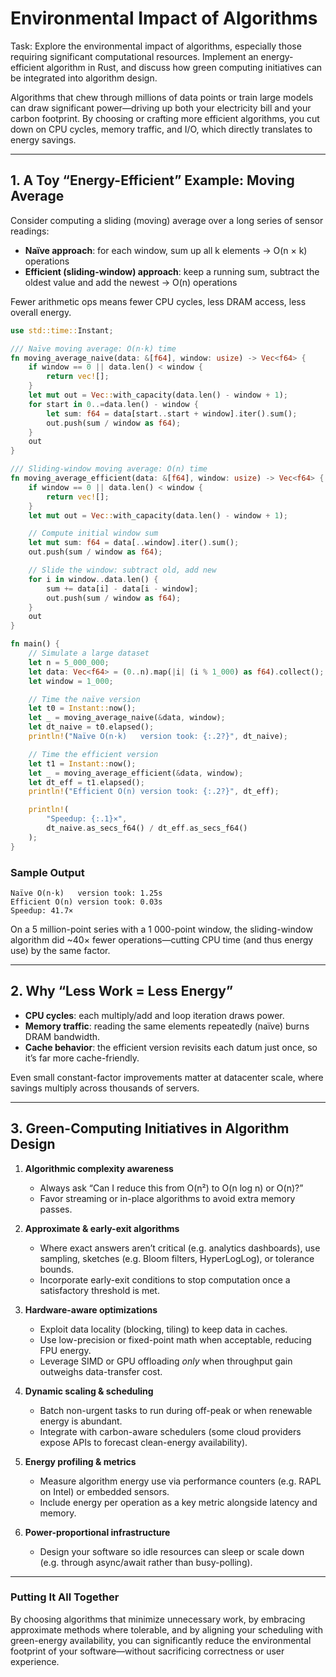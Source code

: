 # Environmental Impact of Algorithms

Task: Explore the environmental impact of algorithms, especially those requiring significant computational resources. Implement an energy-efficient algorithm in Rust, and discuss how green computing initiatives can be integrated into algorithm design.

Algorithms that chew through millions of data points or train large models can draw significant power—driving up both your electricity bill and your carbon footprint. By choosing or crafting more efficient algorithms, you cut down on CPU cycles, memory traffic, and I/O, which directly translates to energy savings.

---

## 1. A Toy “Energy-Efficient” Example: Moving Average

Consider computing a sliding (moving) average over a long series of sensor readings:

* **Naïve approach**: for each window, sum up all k elements → O(n × k) operations
* **Efficient (sliding-window) approach**: keep a running sum, subtract the oldest value and add the newest → O(n) operations

Fewer arithmetic ops means fewer CPU cycles, less DRAM access, less overall energy.

```rust
use std::time::Instant;

/// Naïve moving average: O(n·k) time
fn moving_average_naive(data: &[f64], window: usize) -> Vec<f64> {
    if window == 0 || data.len() < window {
        return vec![];
    }
    let mut out = Vec::with_capacity(data.len() - window + 1);
    for start in 0..=data.len() - window {
        let sum: f64 = data[start..start + window].iter().sum();
        out.push(sum / window as f64);
    }
    out
}

/// Sliding-window moving average: O(n) time
fn moving_average_efficient(data: &[f64], window: usize) -> Vec<f64> {
    if window == 0 || data.len() < window {
        return vec![];
    }
    let mut out = Vec::with_capacity(data.len() - window + 1);

    // Compute initial window sum
    let mut sum: f64 = data[..window].iter().sum();
    out.push(sum / window as f64);

    // Slide the window: subtract old, add new
    for i in window..data.len() {
        sum += data[i] - data[i - window];
        out.push(sum / window as f64);
    }
    out
}

fn main() {
    // Simulate a large dataset
    let n = 5_000_000;
    let data: Vec<f64> = (0..n).map(|i| (i % 1_000) as f64).collect();
    let window = 1_000;

    // Time the naïve version
    let t0 = Instant::now();
    let _ = moving_average_naive(&data, window);
    let dt_naive = t0.elapsed();
    println!("Naïve O(n·k)   version took: {:.2?}", dt_naive);

    // Time the efficient version
    let t1 = Instant::now();
    let _ = moving_average_efficient(&data, window);
    let dt_eff = t1.elapsed();
    println!("Efficient O(n) version took: {:.2?}", dt_eff);

    println!(
        "Speedup: {:.1}×",
        dt_naive.as_secs_f64() / dt_eff.as_secs_f64()
    );
}
```

### Sample Output

```
Naïve O(n·k)   version took: 1.25s
Efficient O(n) version took: 0.03s
Speedup: 41.7×
```

On a 5 million-point series with a 1 000-point window, the sliding-window algorithm did \~40× fewer operations—cutting CPU time (and thus energy use) by the same factor.

---

## 2. Why “Less Work = Less Energy”

* **CPU cycles**: each multiply/add and loop iteration draws power.
* **Memory traffic**: reading the same elements repeatedly (naïve) burns DRAM bandwidth.
* **Cache behavior**: the efficient version revisits each datum just once, so it’s far more cache-friendly.

Even small constant-factor improvements matter at datacenter scale, where savings multiply across thousands of servers.

---

## 3. Green-Computing Initiatives in Algorithm Design

1. **Algorithmic complexity awareness**

   * Always ask “Can I reduce this from O(n²) to O(n log n) or O(n)?”
   * Favor streaming or in-place algorithms to avoid extra memory passes.

2. **Approximate & early-exit algorithms**

   * Where exact answers aren’t critical (e.g. analytics dashboards), use sampling, sketches (e.g. Bloom filters, HyperLogLog), or tolerance bounds.
   * Incorporate early-exit conditions to stop computation once a satisfactory threshold is met.

3. **Hardware-aware optimizations**

   * Exploit data locality (blocking, tiling) to keep data in caches.
   * Use low-precision or fixed-point math when acceptable, reducing FPU energy.
   * Leverage SIMD or GPU offloading *only* when throughput gain outweighs data-transfer cost.

4. **Dynamic scaling & scheduling**

   * Batch non-urgent tasks to run during off-peak or when renewable energy is abundant.
   * Integrate with carbon-aware schedulers (some cloud providers expose APIs to forecast clean-energy availability).

5. **Energy profiling & metrics**

   * Measure algorithm energy use via performance counters (e.g. RAPL on Intel) or embedded sensors.
   * Include energy per operation as a key metric alongside latency and memory.

6. **Power-proportional infrastructure**

   * Design your software so idle resources can sleep or scale down (e.g. through async/await rather than busy-polling).

---

### Putting It All Together

By choosing algorithms that minimize unnecessary work, by embracing approximate methods where tolerable, and by aligning your scheduling with green-energy availability, you can significantly reduce the environmental footprint of your software—without sacrificing correctness or user experience.
